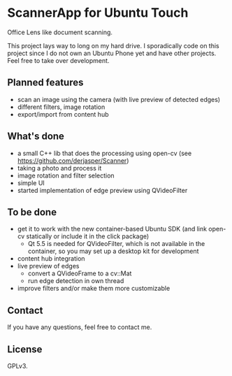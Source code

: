 # ScannerApp for Ubuntu Touch

Office Lens like document scanning.

This project lays way to long on my hard drive. I sporadically code on this project since I do not own an Ubuntu Phone yet and have other projects. Feel free to take over development.

## Planned features

* scan an image using the camera (with live preview of detected edges)
* different filters, image rotation
* export/import from content hub

## What's done

* a small C++ lib that does the processing using open-cv (see https://github.com/derjasper/Scanner)
* taking a photo and process it
* image rotation and filter selection
* simple UI
* started implementation of edge preview using QVideoFilter

## To be done

* get it to work with the new container-based Ubuntu SDK (and link open-cv statically or include it in the click package)
  * Qt 5.5 is needed for QVideoFilter, which is not available in the container, so you may set up a desktop kit for development
* content hub integration
* live preview of edges
  * convert a QVideoFrame to a cv::Mat
  * run edge detection in own thread
* improve filters and/or make them more customizable

## Contact

If you have any questions, feel free to contact me.

## License

GPLv3.
